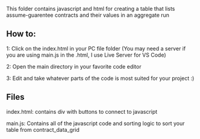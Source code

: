 This folder contains javascript and html for creating a table that lists assume-guarentee contracts and their values in an aggregate run

## How to:
1: Click on the index.html in your PC file folder (You may need a server if you are using main.js in the .html, I use Live Server for VS Code)

2: Open the main directory in your favorite code editor

3: Edit and take whatever parts of the code is most suited for your project :)

## Files
index.html: contains div with buttons to connect to javascript

main.js: Contains all of the javascript code and sorting logic to sort your table from contract_data_grid



